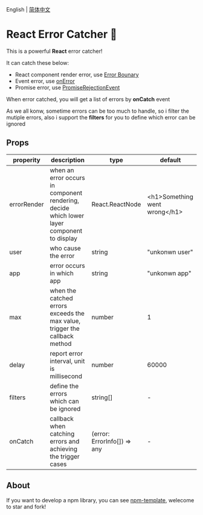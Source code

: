 English | [简体中文](./README.zh-CN.md)

# React Error Catcher 🍑

This is a powerful **React** error catcher!

It can catch these below:
- React component render error, use [Error Bounary](https://zh-hans.reactjs.org/docs/error-boundaries.html)
- Event error, use [onError](https://developer.mozilla.org/zh-CN/docs/Web/API/ErrorEvent)
- Promise error, use [PromiseRejectionEvent](https://developer.mozilla.org/zh-CN/docs/Web/API/PromiseRejectionEvent)

When error catched, you will get a list of errors by **onCatch** event

As we all konw, sometime errors can be too much to handle, so i filter the mutiple errors, also i support the **filters** for you to define which error can be ignored

## Props

| properity   | description                                                  | type                        | default                         |
| ----------- | ------------------------------------------------------------ | --------------------------- | ------------------------------- |
| errorRender | when an error occurs in component rendering, decide which lower layer component to display | React.ReactNode             | \<h1>Something went wrong\</h1> |
| user        | who cause the error                                          | string                      | "unkonwn user"                  |
| app         | error occurs in which app                                    | string                      | "unkonwn app"                   |
| max         | when the catched errors exceeds the max value,  trigger the callback method | number                      | 1                               |
| delay       | report error interval, unit is millisecond                   | number                      | 60000                           |
| filters     | define the errors which can be ignored                       | string[]                    | -                               |
| onCatch     | callback when catching errors and achieving the trigger cases | (error: ErrorInfo[]) => any | -                               |



## About

If you want to develop a npm library, you can see [npm-template](https://github.com/Y-lonelY/npm-template), welecome to star and fork!
